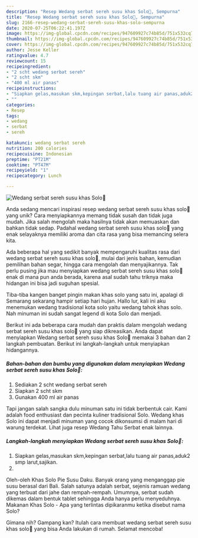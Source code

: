 ```yaml
---
description: "Resep Wedang serbat sereh susu khas Solo🍵, Sempurna"
title: "Resep Wedang serbat sereh susu khas Solo🍵, Sempurna"
slug: 2166-resep-wedang-serbat-sereh-susu-khas-solo-sempurna
date: 2020-07-25T06:22:41.197Z
image: https://img-global.cpcdn.com/recipes/947609927c74b85d/751x532cq70/wedang-serbat-sereh-susu-khas-solo🍵-foto-resep-utama.jpg
thumbnail: https://img-global.cpcdn.com/recipes/947609927c74b85d/751x532cq70/wedang-serbat-sereh-susu-khas-solo🍵-foto-resep-utama.jpg
cover: https://img-global.cpcdn.com/recipes/947609927c74b85d/751x532cq70/wedang-serbat-sereh-susu-khas-solo🍵-foto-resep-utama.jpg
author: Jesse Keller
ratingvalue: 4.7
reviewcount: 15
recipeingredient:
- "2 scht wedang serbat sereh"
- "2 scht skm"
- "400 ml air panas"
recipeinstructions:
- "Siapkan gelas,masukan skm,kepingan serbat,lalu tuang air panas,aduk2 smp larut,sajikan."
- ""
categories:
- Resep
tags:
- wedang
- serbat
- sereh

katakunci: wedang serbat sereh 
nutrition: 200 calories
recipecuisine: Indonesian
preptime: "PT21M"
cooktime: "PT47M"
recipeyield: "1"
recipecategory: Lunch

---
```



![Wedang serbat sereh susu khas Solo🍵](https://img-global.cpcdn.com/recipes/947609927c74b85d/751x532cq70/wedang-serbat-sereh-susu-khas-solo🍵-foto-resep-utama.jpg)

Anda sedang mencari inspirasi resep wedang serbat sereh susu khas solo🍵 yang unik? Cara menyiapkannya memang tidak susah dan tidak juga mudah. Jika salah mengolah maka hasilnya tidak akan memuaskan dan bahkan tidak sedap. Padahal wedang serbat sereh susu khas solo🍵 yang enak selayaknya memiliki aroma dan cita rasa yang bisa memancing selera kita.

Ada beberapa hal yang sedikit banyak mempengaruhi kualitas rasa dari wedang serbat sereh susu khas solo🍵, mulai dari jenis bahan, kemudian pemilihan bahan segar, hingga cara mengolah dan menyajikannya. Tak perlu pusing jika mau menyiapkan wedang serbat sereh susu khas solo🍵 enak di mana pun anda berada, karena asal sudah tahu triknya maka hidangan ini bisa jadi suguhan spesial.

Tiba-tiba kangen banget pingin makan khas solo yang satu ini, apalagi di Semarang sekarang hampir setiap hari hujan. Hallo lur, kali ini aku menemukan wedang tradisional kota solo yaitu wedang tahok khas solo. Nah minuman ini sudah sangat legend di kota Solo dan menjadi.


Berikut ini ada beberapa cara mudah dan praktis dalam mengolah wedang serbat sereh susu khas solo🍵 yang siap dikreasikan. Anda dapat menyiapkan Wedang serbat sereh susu khas Solo🍵 memakai 3 bahan dan 2 langkah pembuatan. Berikut ini langkah-langkah untuk menyiapkan hidangannya.

<!--inarticleads1-->

##### Bahan-bahan dan bumbu yang digunakan dalam menyiapkan Wedang serbat sereh susu khas Solo🍵:

1. Sediakan 2 scht wedang serbat sereh
1. Siapkan 2 scht skm
1. Gunakan 400 ml air panas


Tapi jangan salah sangka dulu minuman satu ini tidak berbentuk cair. Kami adalah food enthusiast dan pecinta kuliner tradisional Solo. Wedang khas Solo ini dapat menjadi minuman yang cocok dikonsumsi di malam hari di warung terdekat. Lihat juga resep Wedang Tahu Serbat enak lainnya. 

<!--inarticleads2-->

##### Langkah-langkah menyiapkan Wedang serbat sereh susu khas Solo🍵:

1. Siapkan gelas,masukan skm,kepingan serbat,lalu tuang air panas,aduk2 smp larut,sajikan.
1. 


Oleh-oleh Khas Solo Pie Susu Daku. Banyak orang yang menganggap pie susu berasal dari Bali. Salah satunya adalah serbat, sejenis ramuan wedang yang terbuat dari jahe dan rempah-rempah. Umumnya, serbat sudah dikemas dalam bentuk tablet sehingga Anda hanya perlu menyeduhnya. Makanan Khas Solo - Apa yang terlintas dipikaranmu ketika disebut nama Solo? 

Gimana nih? Gampang kan? Itulah cara membuat wedang serbat sereh susu khas solo🍵 yang bisa Anda lakukan di rumah. Selamat mencoba!
